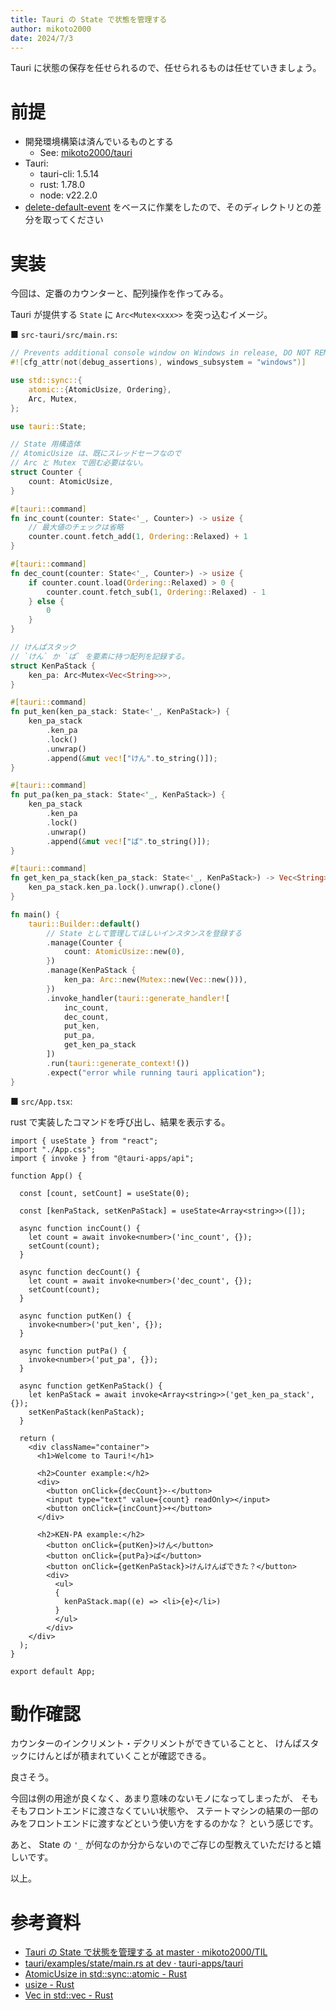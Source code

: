 ```yaml
---
title: Tauri の State で状態を管理する
author: mikoto2000
date: 2024/7/3
---
```


Tauri に状態の保存を任せられるので、任せられるものは任せていきましょう。

# 前提

- 開発環境構築は済んでいるものとする
    - See: [mikoto2000/tauri](https://github.com/mikoto2000/docker-images/blob/master/tauri/Dockerfile)
- Tauri:
    - tauri-cli: 1.5.14
    - rust: 1.78.0
    - node: v22.2.0
- [delete-default-event](https://github.com/mikoto2000/TIL/tree/master/tauri/1.0.0/delete-default-event) をベースに作業をしたので、そのディレクトリとの差分を取ってください


# 実装

今回は、定番のカウンターと、配列操作を作ってみる。

Tauri が提供する `State` に `Arc<Mutex<xxx>>` を突っ込むイメージ。


■ `src-tauri/src/main.rs`:


```rs
// Prevents additional console window on Windows in release, DO NOT REMOVE!!
#![cfg_attr(not(debug_assertions), windows_subsystem = "windows")]

use std::sync::{
    atomic::{AtomicUsize, Ordering},
    Arc, Mutex,
};

use tauri::State;

// State 用構造体
// AtomicUsize は、既にスレッドセーフなので
// Arc と Mutex で囲む必要はない。
struct Counter {
    count: AtomicUsize,
}

#[tauri::command]
fn inc_count(counter: State<'_, Counter>) -> usize {
    // 最大値のチェックは省略
    counter.count.fetch_add(1, Ordering::Relaxed) + 1
}

#[tauri::command]
fn dec_count(counter: State<'_, Counter>) -> usize {
    if counter.count.load(Ordering::Relaxed) > 0 {
        counter.count.fetch_sub(1, Ordering::Relaxed) - 1
    } else {
        0
    }
}

// けんぱスタック
// `けん` か `ぱ` を要素に持つ配列を記録する。
struct KenPaStack {
    ken_pa: Arc<Mutex<Vec<String>>>,
}

#[tauri::command]
fn put_ken(ken_pa_stack: State<'_, KenPaStack>) {
    ken_pa_stack
        .ken_pa
        .lock()
        .unwrap()
        .append(&mut vec!["けん".to_string()]);
}

#[tauri::command]
fn put_pa(ken_pa_stack: State<'_, KenPaStack>) {
    ken_pa_stack
        .ken_pa
        .lock()
        .unwrap()
        .append(&mut vec!["ぱ".to_string()]);
}

#[tauri::command]
fn get_ken_pa_stack(ken_pa_stack: State<'_, KenPaStack>) -> Vec<String> {
    ken_pa_stack.ken_pa.lock().unwrap().clone()
}

fn main() {
    tauri::Builder::default()
        // State として管理してほしいインスタンスを登録する
        .manage(Counter {
            count: AtomicUsize::new(0),
        })
        .manage(KenPaStack {
            ken_pa: Arc::new(Mutex::new(Vec::new())),
        })
        .invoke_handler(tauri::generate_handler![
            inc_count,
            dec_count,
            put_ken,
            put_pa,
            get_ken_pa_stack
        ])
        .run(tauri::generate_context!())
        .expect("error while running tauri application");
}
```

■ `src/App.tsx`:

rust で実装したコマンドを呼び出し、結果を表示する。

```tsx
import { useState } from "react";
import "./App.css";
import { invoke } from "@tauri-apps/api";

function App() {

  const [count, setCount] = useState(0);

  const [kenPaStack, setKenPaStack] = useState<Array<string>>([]);

  async function incCount() {
    let count = await invoke<number>('inc_count', {});
    setCount(count);
  }

  async function decCount() {
    let count = await invoke<number>('dec_count', {});
    setCount(count);
  }

  async function putKen() {
    invoke<number>('put_ken', {});
  }

  async function putPa() {
    invoke<number>('put_pa', {});
  }

  async function getKenPaStack() {
    let kenPaStack = await invoke<Array<string>>('get_ken_pa_stack', {});
    setKenPaStack(kenPaStack);
  }

  return (
    <div className="container">
      <h1>Welcome to Tauri!</h1>

      <h2>Counter example:</h2>
      <div>
        <button onClick={decCount}>-</button>
        <input type="text" value={count} readOnly></input>
        <button onClick={incCount}>+</button>
      </div>

      <h2>KEN-PA example:</h2>
        <button onClick={putKen}>けん</button>
        <button onClick={putPa}>ぱ</button>
        <button onClick={getKenPaStack}>けんけんぱできた？</button>
        <div>
          <ul>
          {
            kenPaStack.map((e) => <li>{e}</li>)
          }
          </ul>
        </div>
    </div>
  );
}

export default App;
```

# 動作確認

カウンターのインクリメント・デクリメントができていることと、
けんぱスタックにけんとぱが積まれていくことが確認できる。

良さそう。

今回は例の用途が良くなく、あまり意味のないモノになってしまったが、
そもそもフロントエンドに渡さなくていい状態や、
ステートマシンの結果の一部のみをフロントエンドに渡すなどという使い方をするのかな？
という感じです。

あと、 State の `'_` が何なのか分からないのでご存じの型教えていただけると嬉しいです。

以上。


# 参考資料

- [Tauri の State で状態を管理する at master · mikoto2000/TIL](https://github.com/mikoto2000/TIL/tree/master/tauri/1.0.0/State)
- [tauri/examples/state/main.rs at dev · tauri-apps/tauri](https://github.com/tauri-apps/tauri/blob/dev/examples/state/main.rs)
- [AtomicUsize in std::sync::atomic - Rust](https://doc.rust-lang.org/std/sync/atomic/struct.AtomicUsize.html)
- [usize - Rust](https://doc.rust-lang.org/std/primitive.usize.html)
- [Vec in std::vec - Rust](https://doc.rust-lang.org/std/vec/struct.Vec.html)


